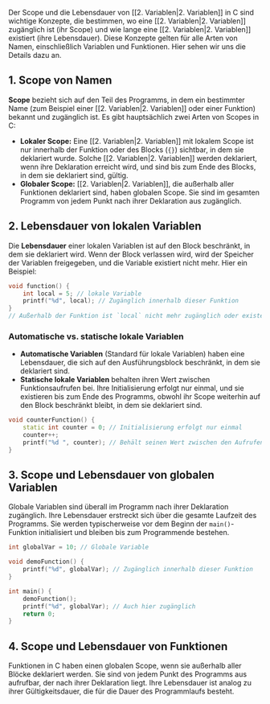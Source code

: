 Der Scope und die Lebensdauer von [[2. Variablen|2. Variablen]] in C sind wichtige Konzepte, die bestimmen, wo eine [[2. Variablen|2. Variablen]] zugänglich ist (ihr Scope) und wie lange eine [[2. Variablen|2. Variablen]] existiert (ihre Lebensdauer). Diese Konzepte gelten für alle Arten von Namen, einschließlich Variablen und Funktionen. Hier sehen wir uns die Details dazu an.

## 1. Scope von Namen

**Scope** bezieht sich auf den Teil des Programms, in dem ein bestimmter Name (zum Beispiel einer [[2. Variablen|2. Variablen]] oder einer Funktion) bekannt und zugänglich ist. Es gibt hauptsächlich zwei Arten von Scopes in C:

- **Lokaler Scope:** Eine [[2. Variablen|2. Variablen]] mit lokalem Scope ist nur innerhalb der Funktion oder des Blocks (`{}`) sichtbar, in dem sie deklariert wurde. Solche [[2. Variablen|2. Variablen]] werden deklariert, wenn ihre Deklaration erreicht wird, und sind bis zum Ende des Blocks, in dem sie deklariert sind, gültig.
- **Globaler Scope:** [[2. Variablen|2. Variablen]], die außerhalb aller Funktionen deklariert sind, haben globalen Scope. Sie sind im gesamten Programm von jedem Punkt nach ihrer Deklaration aus zugänglich.

## 2. Lebensdauer von lokalen Variablen

Die **Lebensdauer** einer lokalen Variablen ist auf den Block beschränkt, in dem sie deklariert wird. Wenn der Block verlassen wird, wird der Speicher der Variablen freigegeben, und die Variable existiert nicht mehr. Hier ein Beispiel:

```cpp
void function() {
    int local = 5; // lokale Variable
    printf("%d", local); // Zugänglich innerhalb dieser Funktion
}
// Außerhalb der Funktion ist `local` nicht mehr zugänglich oder existent.
```

### Automatische vs. statische lokale Variablen

- **Automatische Variablen** (Standard für lokale Variablen) haben eine Lebensdauer, die sich auf den Ausführungsblock beschränkt, in dem sie deklariert sind.
- **Statische lokale Variablen** behalten ihren Wert zwischen Funktionsaufrufen bei. Ihre Initialisierung erfolgt nur einmal, und sie existieren bis zum Ende des Programms, obwohl ihr Scope weiterhin auf den Block beschränkt bleibt, in dem sie deklariert sind.

```cpp
void counterFunction() {
    static int counter = 0; // Initialisierung erfolgt nur einmal
    counter++;
    printf("%d ", counter); // Behält seinen Wert zwischen den Aufrufen
}
```

## 3. Scope und Lebensdauer von globalen Variablen

Globale Variablen sind überall im Programm nach ihrer Deklaration zugänglich. Ihre Lebensdauer erstreckt sich über die gesamte Laufzeit des Programms. Sie werden typischerweise vor dem Beginn der `main()`-Funktion initialisiert und bleiben bis zum Programmende bestehen.

```cpp
int globalVar = 10; // Globale Variable

void demoFunction() {
    printf("%d", globalVar); // Zugänglich innerhalb dieser Funktion
}

int main() {
    demoFunction();
    printf("%d", globalVar); // Auch hier zugänglich
    return 0;
}
```

## 4. Scope und Lebensdauer von Funktionen

Funktionen in C haben einen globalen Scope, wenn sie außerhalb aller Blöcke deklariert werden. Sie sind von jedem Punkt des Programms aus aufrufbar, der nach ihrer Deklaration liegt. Ihre Lebensdauer ist analog zu ihrer Gültigkeitsdauer, die für die Dauer des Programmlaufs besteht.